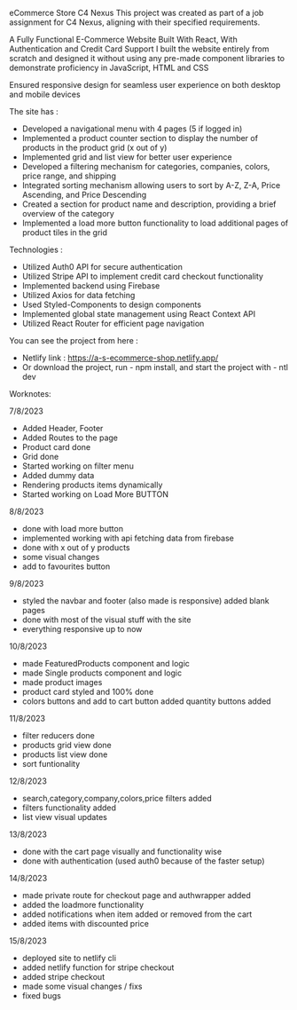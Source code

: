 eCommerce Store
C4 Nexus
This project was created as part of a job assignment for C4 Nexus, aligning with their specified requirements.

A Fully Functional E-Commerce Website Built With React, With Authentication and Credit Card Support
I built the website entirely from scratch and designed it without using any pre-made component libraries to demonstrate proficiency in JavaScript, HTML and CSS

Ensured responsive design for seamless user experience on both desktop and mobile devices

The site has :
- Developed a navigational menu with 4 pages (5 if logged in)
- Implemented a product counter section to display the number of products in the product grid (x out of y)
- Implemented grid and list view for better user experience
- Developed a filtering mechanism for categories, companies, colors, price range, and shipping
- Integrated sorting mechanism allowing users to sort by A-Z, Z-A, Price Ascending, and Price Descending
- Created a section for product name and description, providing a brief overview of the category
- Implemented a load more button functionality to load additional pages of product tiles in the grid

Technologies : 
- Utilized Auth0 API for secure authentication
- Utilized Stripe API to implement credit card checkout functionality
- Implemented backend using Firebase
- Utilized Axios for data fetching
- Used Styled-Components to design components
- Implemented global state management using React Context API
- Utilized React Router for efficient page navigation

You can see the project from here :
- Netlify link : https://a-s-ecommerce-shop.netlify.app/
- Or download the project, run - npm install, and start the project with - ntl dev

Worknotes:

7/8/2023
- Added Header, Footer
- Added Routes to the page
- Product card done
- Grid done
- Started working on filter menu
- Added dummy data
- Rendering products items dynamically
- Started working on Load More BUTTON

8/8/2023
- done with load more button
- implemented working with api fetching data from firebase
- done with x out of y products
- some visual changes
- add to favourites button

9/8/2023
- styled the navbar and footer (also made is responsive) added blank pages
- done with most of the visual stuff with the site
- everything responsive up to now

10/8/2023
- made FeaturedProducts component and logic
- made Single products component and logic
- made product images
- product card styled and 100% done
- colors buttons and add to cart button added quantity buttons added

11/8/2023
- filter reducers done
- products grid view done
- products list view done
- sort funtionality

12/8/2023
- search,category,company,colors,price filters added
- filters functionality added
- list view visual updates

13/8/2023
- done with the cart page visually and functionality wise
- done with authentication (used auth0 because of the faster setup)

14/8/2023
- made private route for checkout page and authwrapper added
- added the loadmore functionality
- added notifications when item added or removed from the cart
- added items with discounted price

15/8/2023
- deployed site to netlify cli
- added netlify function for stripe checkout
- added stripe checkout
- made some visual changes / fixs
- fixed bugs

